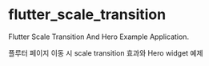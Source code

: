 # flutter_scale_transition

Flutter Scale Transition And Hero Example Application.

플루터 페이지 이동 시 scale transition 효과와 Hero widget 예제
